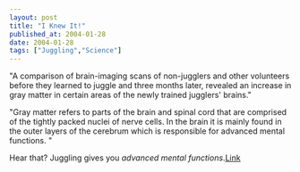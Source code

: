 ```yaml
---
layout: post
title: "I Knew It!"
published_at: 2004-01-28
date: 2004-01-28
tags: ["Juggling","Science"]
---
```


"A comparison of brain-imaging scans of non-jugglers and other volunteers before they learned to juggle and three months later, revealed an increase in gray matter in certain areas of the newly trained jugglers' brains."  

"Gray matter refers to parts of the brain and spinal cord that are comprised of the tightly packed nuclei of nerve cells. In the brain it is mainly found in the outer layers of the cerebrum which is responsible for advanced mental functions. "  

Hear that? Juggling gives you *advanced mental functions*.[Link](http://story.news.yahoo.com/news?tmpl=story&u=/nm/science_juggling_dc)  